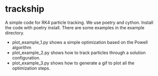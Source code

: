 # trackship
A simple code for RK4 particle tracking.
We use poetry and cython.
Install the code with poetry install.
There are some examples in the example directory.
- plot_example_1.py shows a simple optimization based on the Powell algorithm
- plot_example_2.py shows how to track particles through a solution configuration.
- plot_example_3.py shows how to generate a gif to plot all the optimization steps.

